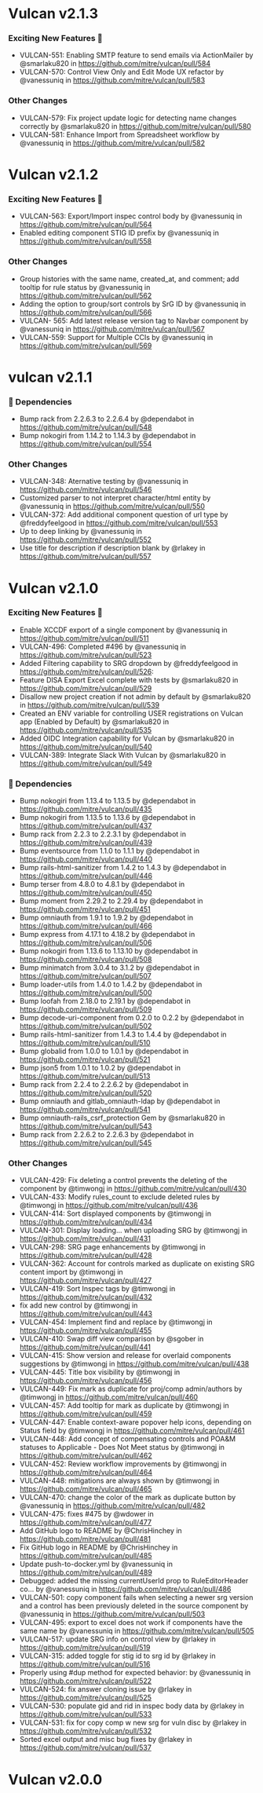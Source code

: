 # Vulcan v2.1.3

### Exciting New Features 🎉
* VULCAN-551: Enabling SMTP feature to send emails via ActionMailer by @smarlaku820 in https://github.com/mitre/vulcan/pull/584
* VULCAN-570: Control View Only and Edit Mode UX refactor by @vanessuniq in https://github.com/mitre/vulcan/pull/583
### Other Changes
* VULCAN-579: Fix project update logic for detecting name changes correctly by @smarlaku820 in https://github.com/mitre/vulcan/pull/580
* VULCAN-581: Enhance Import from Spreadsheet workflow  by @vanessuniq in https://github.com/mitre/vulcan/pull/582

# Vulcan v2.1.2

### Exciting New Features 🎉
* VULCAN-563: Export/Import inspec control body by @vanessuniq in https://github.com/mitre/vulcan/pull/564
* Enabled editing component STIG ID prefix by @vanessuniq in https://github.com/mitre/vulcan/pull/558
### Other Changes
* Group histories with the same name, created_at, and comment; add tooltip for rule status by @vanessuniq in https://github.com/mitre/vulcan/pull/562
* Adding the option to group/sort controls by SrG ID by @vanessuniq in https://github.com/mitre/vulcan/pull/566
* VULCAN- 565: Add latest release version tag to Navbar component by @vanessuniq in https://github.com/mitre/vulcan/pull/567
* VULCAN-559: Support for Multiple CCIs by @vanessuniq in https://github.com/mitre/vulcan/pull/569

# vulcan v2.1.1

### 👒 Dependencies
* Bump rack from 2.2.6.3 to 2.2.6.4 by @dependabot in https://github.com/mitre/vulcan/pull/548
* Bump nokogiri from 1.14.2 to 1.14.3 by @dependabot in https://github.com/mitre/vulcan/pull/554
### Other Changes
* VULCAN-348: Aternative testing by @vanessuniq in https://github.com/mitre/vulcan/pull/546
* Customized parser to not interpret character/html entity by @vanessuniq in https://github.com/mitre/vulcan/pull/550
* VULCAN-372: Add additional component question of url type by @freddyfeelgood in https://github.com/mitre/vulcan/pull/553
* Up to deep linking by @vanessuniq in https://github.com/mitre/vulcan/pull/552
* Use title for description if description blank by @rlakey in https://github.com/mitre/vulcan/pull/557

# Vulcan v2.1.0

### Exciting New Features 🎉
* Enable XCCDF export of a single component by @vanessuniq in https://github.com/mitre/vulcan/pull/511
* VULCAN-496: Completed #496 by @vanessuniq in https://github.com/mitre/vulcan/pull/523
* Added Filtering capability to SRG dropdown by @freddyfeelgood in https://github.com/mitre/vulcan/pull/526:
* Feature DISA Export Excel complete with tests by @smarlaku820 in https://github.com/mitre/vulcan/pull/529
* Disallow new project creation if not admin by default by @smarlaku820 in https://github.com/mitre/vulcan/pull/539
* Created an ENV variable for controlling USER registrations on Vulcan app (Enabled by Default) by @smarlaku820 in https://github.com/mitre/vulcan/pull/535
* Added OIDC Integration capability for Vulcan by @smarlaku820 in https://github.com/mitre/vulcan/pull/540
* VULCAN-389: Integrate Slack With Vulcan by @smarlaku820 in https://github.com/mitre/vulcan/pull/549
### 👒 Dependencies
* Bump nokogiri from 1.13.4 to 1.13.5 by @dependabot in https://github.com/mitre/vulcan/pull/435
* Bump nokogiri from 1.13.5 to 1.13.6 by @dependabot in https://github.com/mitre/vulcan/pull/437
* Bump rack from 2.2.3 to 2.2.3.1 by @dependabot in https://github.com/mitre/vulcan/pull/439
* Bump eventsource from 1.1.0 to 1.1.1 by @dependabot in https://github.com/mitre/vulcan/pull/440
* Bump rails-html-sanitizer from 1.4.2 to 1.4.3 by @dependabot in https://github.com/mitre/vulcan/pull/446
* Bump terser from 4.8.0 to 4.8.1 by @dependabot in https://github.com/mitre/vulcan/pull/450
* Bump moment from 2.29.2 to 2.29.4 by @dependabot in https://github.com/mitre/vulcan/pull/451
* Bump omniauth from 1.9.1 to 1.9.2 by @dependabot in https://github.com/mitre/vulcan/pull/466
* Bump express from 4.17.1 to 4.18.2 by @dependabot in https://github.com/mitre/vulcan/pull/506
* Bump nokogiri from 1.13.6 to 1.13.10 by @dependabot in https://github.com/mitre/vulcan/pull/508
* Bump minimatch from 3.0.4 to 3.1.2 by @dependabot in https://github.com/mitre/vulcan/pull/507
* Bump loader-utils from 1.4.0 to 1.4.2 by @dependabot in https://github.com/mitre/vulcan/pull/500
* Bump loofah from 2.18.0 to 2.19.1 by @dependabot in https://github.com/mitre/vulcan/pull/509
* Bump decode-uri-component from 0.2.0 to 0.2.2 by @dependabot in https://github.com/mitre/vulcan/pull/502
* Bump rails-html-sanitizer from 1.4.3 to 1.4.4 by @dependabot in https://github.com/mitre/vulcan/pull/510
* Bump globalid from 1.0.0 to 1.0.1 by @dependabot in https://github.com/mitre/vulcan/pull/521
* Bump json5 from 1.0.1 to 1.0.2 by @dependabot in https://github.com/mitre/vulcan/pull/513
* Bump rack from 2.2.4 to 2.2.6.2 by @dependabot in https://github.com/mitre/vulcan/pull/520
* Bump omniauth and gitlab_omniauth-ldap by @dependabot in https://github.com/mitre/vulcan/pull/541
* Bump omniauth-rails_csrf_protection Gem by @smarlaku820 in https://github.com/mitre/vulcan/pull/543
* Bump rack from 2.2.6.2 to 2.2.6.3 by @dependabot in https://github.com/mitre/vulcan/pull/545
### Other Changes
* VULCAN-429: Fix deleting a control prevents the deleting of the component by @timwongj in https://github.com/mitre/vulcan/pull/430
* VULCAN-433: Modify rules_count to exclude deleted rules by @timwongj in https://github.com/mitre/vulcan/pull/436
* VULCAN-414: Sort displayed components by @timwongj in https://github.com/mitre/vulcan/pull/434
* VULCAN-301: Display loading... when uploading SRG by @timwongj in https://github.com/mitre/vulcan/pull/431
* VULCAN-298: SRG page enhancements by @timwongj in https://github.com/mitre/vulcan/pull/428
* VULCAN-362: Account for controls marked as duplicate on existing SRG content import by @timwongj in https://github.com/mitre/vulcan/pull/427
* VULCAN-419: Sort Inspec tags by @timwongj in https://github.com/mitre/vulcan/pull/432
* fix add new control by @timwongj in https://github.com/mitre/vulcan/pull/443
* VULCAN-454: Implement find and replace by @timwongj in https://github.com/mitre/vulcan/pull/455
* VULCAN-410: Swap diff view comparison by @sgober in https://github.com/mitre/vulcan/pull/441
* VULCAN-415: Show version and release for overlaid components suggestions by @timwongj in https://github.com/mitre/vulcan/pull/438
* VULCAN-445: Title box visibility by @timwongj in https://github.com/mitre/vulcan/pull/456
* VULCAN-449: Fix mark as duplicate for proj/comp admin/authors by @timwongj in https://github.com/mitre/vulcan/pull/460
* VULCAN-457: Add tooltip for mark as duplicate by @timwongj in https://github.com/mitre/vulcan/pull/459
* VULCAN-447: Enable context-aware popover help icons, depending on Status field by @timwongj in https://github.com/mitre/vulcan/pull/461
* VULCAN-448: Add concept of compensating controls and POA&M statuses to Applicable - Does Not Meet status by @timwongj in https://github.com/mitre/vulcan/pull/462
* VULCAN-452: Review workflow improvements by @timwongj in https://github.com/mitre/vulcan/pull/464
* VULCAN-448: mitigations are always shown by @timwongj in https://github.com/mitre/vulcan/pull/465
*  VULCAN-470: change the color of the mark as duplicate button by @vanessuniq in https://github.com/mitre/vulcan/pull/482
* VULCAN-475: fixes #475 by @wdower in https://github.com/mitre/vulcan/pull/477
* Add GitHub logo to README by @ChrisHinchey in https://github.com/mitre/vulcan/pull/481
* Fix GitHub logo in README by @ChrisHinchey in https://github.com/mitre/vulcan/pull/485
* Update push-to-docker.yml by @vanessuniq in https://github.com/mitre/vulcan/pull/489
* Debugged: added the missing currentUserId prop to RuleEditorHeader co… by @vanessuniq in https://github.com/mitre/vulcan/pull/486
* VULCAN-501: copy component fails when selecting a newer srg version and a control has been previously deleted in the source component by @vanessuniq in https://github.com/mitre/vulcan/pull/503
* VULCAN-495: export to excel does not work if components have the same name by @vanessuniq in https://github.com/mitre/vulcan/pull/505
* VULCAN-517: update SRG info on control view by @rlakey in https://github.com/mitre/vulcan/pull/519
* VULCAN-315: added toggle for stig id to srg id by @rlakey in https://github.com/mitre/vulcan/pull/516
* Properly using #dup method for expected behavior: by @vanessuniq in https://github.com/mitre/vulcan/pull/522
* VULCAN-524: fix answer cloning issue by @rlakey in https://github.com/mitre/vulcan/pull/525
* VULCAN-530: populate gid and rid in inspec body data by @rlakey in https://github.com/mitre/vulcan/pull/533
* VULCAN-531: fix for copy comp w new srg for vuln disc by @rlakey in https://github.com/mitre/vulcan/pull/532
* Sorted excel output and misc bug fixes by @rlakey in https://github.com/mitre/vulcan/pull/537

# Vulcan v2.0.0
